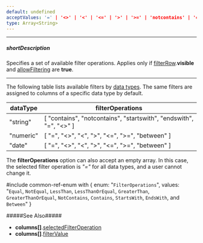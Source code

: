```yaml
---
default: undefined
acceptValues: '=' | '<>' | '<' | '<=' | '>' | '>=' | 'notcontains' | 'contains' | 'startswith' | 'endswith' | 'between'
type: Array<String>
---
```

---
##### shortDescription
Specifies a set of available filter operations. Applies only if [filterRow](/api-reference/10%20UI%20Widgets/GridBase/1%20Configuration/filterRow '{basewidgetpath}/Configuration/filterRow/').**visible** and [allowFiltering](/api-reference/10%20UI%20Widgets/GridBase/1%20Configuration/columns/allowFiltering.md '{basewidgetpath}/Configuration/columns/#allowFiltering') are **true**.

---
The following table lists available filters by [data types](/api-reference/10%20UI%20Widgets/GridBase/1%20Configuration/columns/dataType.md '{basewidgetpath}/Configuration/columns/#dataType'). The same filters are assigned to columns of a specific data type by default.

<div class="simple-table">
<table>
  <thead>
  <tr>
    <th>dataType</th>
    <th>filterOperations</th>
  </tr>
  </thead>
  <tbody>
  <tr>
    <td>"string"</td>
    <td>[ "contains", "notcontains", "startswith", "endswith", "=", "<>" ]</td>
  </tr>
  <tr>
    <td>"numeric"</td>
    <td>[ "=", "<>", "<", ">", "<=", ">=", "between" ]</td>
  </tr>
  <tr>
    <td>"date"</td>
    <td>[ "=", "<>", "<", ">", "<=", ">=", "between" ]</td>
  </tr>
  </tbody>
</table>
</div>

The **filterOperations** option can also accept an empty array. In this case, the selected filter operation is *"="* for all data types, and a user cannot change it.

#include common-ref-enum with {
    enum: "`FilterOperations`",
    values: "`Equal`, `NotEqual`, `LessThan`, `LessThanOrEqual`, `GreaterThan`, `GreaterThanOrEqual`, `NotContains`, `Contains`, `StartsWith`, `EndsWith`, and `Between`"
}

#####See Also#####
- **columns[]**.[selectedFilterOperation](/api-reference/10%20UI%20Widgets/GridBase/1%20Configuration/columns/selectedFilterOperation.md '{basewidgetpath}/Configuration/columns/#selectedFilterOperation')
- **columns[]**.[filterValue](/api-reference/10%20UI%20Widgets/GridBase/1%20Configuration/columns/filterValue.md '{basewidgetpath}/Configuration/columns/#filterValue')